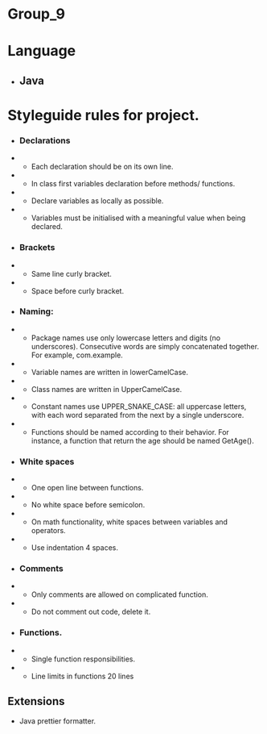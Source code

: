 # Group_9
# Language
* ## Java
# Styleguide rules for project.
* ### Declarations
* * Each declaration should be on its own line.
* * In class first variables declaration before methods/ functions.
* * Declare variables as locally as possible.
* * Variables must be initialised with a meaningful value when being declared.
* ### Brackets
* * Same line curly bracket.
* * Space before curly bracket.
* ### Naming:
* * Package names use only lowercase letters and digits (no underscores). Consecutive words are simply concatenated together. For example, com.example.
* * Variable names are written in lowerCamelCase.
* * Class names are written in UpperCamelCase.
* * Constant names use UPPER_SNAKE_CASE: all uppercase letters, with each word separated from the next by a single underscore.
* * Functions should be named according to their behavior. For instance, a function that return the age should be named GetAge().
* ### White spaces
* * One open line between functions.
* * No white space before semicolon.
* * On math functionality, white spaces between variables and operators.
* * Use indentation 4 spaces.
* ### Comments
* * Only comments are allowed on complicated function.
* * Do not comment out code, delete it.
* ### Functions.
* * Single function responsibilities.
* * Line limits in functions 20 lines
## Extensions
* Java prettier formatter.
